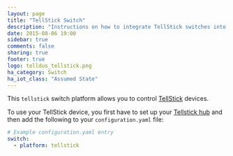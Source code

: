 ```yaml
---
layout: page
title: "TellStick Switch"
description: "Instructions on how to integrate TellStick switches into Home Assistant."
date: 2015-08-06 19:00
sidebar: true
comments: false
sharing: true
footer: true
logo: telldus_tellstick.png
ha_category: Switch
ha_iot_class: "Assumed State"
---
```


This `tellstick` switch platform allows you to control [TellStick](http://www.telldus.se/products/tellstick) devices.

To use your TellStick device, you first have to set up your [Tellstick hub](/components/tellstick/) and then add the following to your `configuration.yaml` file:

```yaml
# Example configuration.yaml entry
switch:
  - platform: tellstick
```
